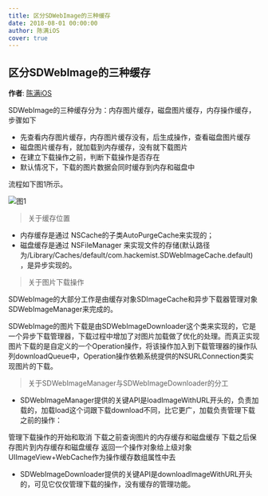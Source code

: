 ```yaml
---
title: 区分SDWebImage的三种缓存
date: 2018-08-01 00:00:00
author: 陈满iOS
cover: true
---
```


区分SDWebImage的三种缓存
--------
**作者**: [陈满iOS](https://weibo.com/cimer)

SDWebImage的三种缓存分为：内存图片缓存，磁盘图片缓存，内存操作缓存，步骤如下

*   先查看内存图片缓存，内存图片缓存没有，后生成操作，查看磁盘图片缓存
*   磁盘图片缓存有，就加载到内存缓存，没有就下载图片
*   在建立下载操作之前，判断下载操作是否存在
*   默认情况下，下载的图片数据会同时缓存到内存和磁盘中

流程如下图1所示。

![图1](https://upload-images.jianshu.io/upload_images/1283539-a475c67e295bc39e.png?imageMogr2/auto-orient/strip%7CimageView2/2/w/1240)


> 关于缓存位置

*   内存缓存是通过 NSCache的子类AutoPurgeCache来实现的；
*   磁盘缓存是通过 NSFileManager 来实现文件的存储(默认路径为/Library/Caches/default/com.hackemist.SDWebImageCache.default)，是异步实现的。

> 关于图片下载操作

SDWebImage的大部分工作是由缓存对象SDImageCache和异步下载器管理对象SDWebImageManager来完成的。

SDWebImage的图片下载是由SDWebImageDownloader这个类来实现的，它是一个异步下载管理器，下载过程中增加了对图片加载做了优化的处理。而真正实现图片下载的是自定义的一个Operation操作，将该操作加入到下载管理器的操作队列downloadQueue中，Operation操作依赖系统提供的NSURLConnection类实现图片的下载。

> 关于SDWebImageManager与SDWebImageDownloader的分工
- SDWebImageManager提供的关键API是loadImageWithURL开头的，负责加载的，加载load这个词跟下载download不同，比它更广，加载负责管理下载之前的操作：

管理下载操作的开始和取消
下载之前查询图片的内存缓存和磁盘缓存
下载之后保存图片到内存缓存和磁盘缓存
返回一个操作对象给上级对象UIImageView+WebCache作为操作缓存数组属性中去

- SDWebImageDownloader提供的关键API是downloadImageWithURL开头的，可见它仅仅管理下载的操作，没有缓存的管理功能。